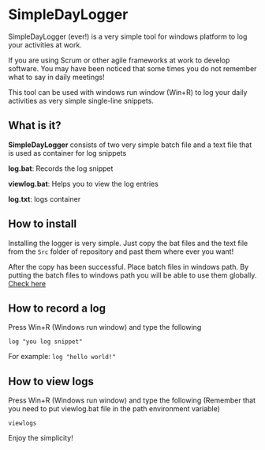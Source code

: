 # SimpleDayLogger
SimpleDayLogger (ever!) is a very simple tool for windows platform to log your activities at work.


If you are using Scrum or other agile frameworks at work to develop software. You may have been noticed that some times you do not remember what to say in daily meetings! 

This tool can be used with windows run window (Win+R) to log your daily activities as very simple single-line snippets.

## What is it?

__SimpleDayLogger__ consists of two very simple batch file and a text file that is used as container for log snippets

__log.bat__: Records the log snippet

__viewlog.bat__: Helps you to view the log entries

__log.txt__: logs container


## How to install 

Installing the logger is very simple. Just copy the bat files and the text file from the `Src` folder of repository and past them where ever you want! 

After the copy has been successful. Place batch files in windows path. By putting the batch files to windows path you will be able to use them globally. [Check here](https://superuser.com/questions/949560/how-do-i-set-system-environment-variables-in-windows-10)



## How to record a log

Press Win+R (Windows run window) and type the following

`log "you log snippet"`

For example: `log "hello world!"`


## How to view logs

Press Win+R (Windows run window) and type the following (Remember that you need to put viewlog.bat file in the path environment variable)

`viewlogs`


Enjoy the simplicity! 

